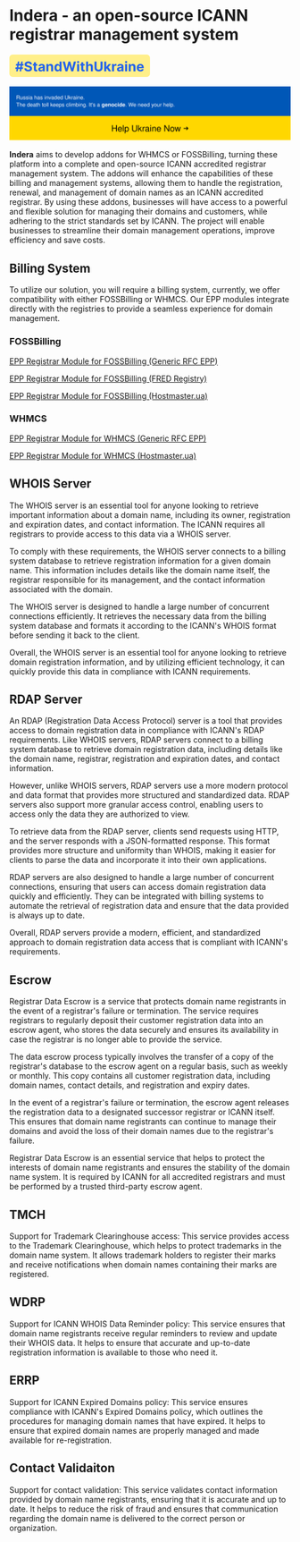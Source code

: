# Indera - an open-source ICANN registrar management system

[![StandWithUkraine](https://raw.githubusercontent.com/vshymanskyy/StandWithUkraine/main/badges/StandWithUkraine.svg)](https://github.com/vshymanskyy/StandWithUkraine/blob/main/docs/README.md)

[![SWUbanner](https://raw.githubusercontent.com/vshymanskyy/StandWithUkraine/main/banner2-direct.svg)](https://github.com/vshymanskyy/StandWithUkraine/blob/main/docs/README.md)

**Indera** aims to develop addons for WHMCS or FOSSBilling, turning these platform into a complete and open-source ICANN accredited registrar management system. The addons will enhance the capabilities of these billing and management systems, allowing them to handle the registration, renewal, and management of domain names as an ICANN accredited registrar. By using these addons, businesses will have access to a powerful and flexible solution for managing their domains and customers, while adhering to the strict standards set by ICANN. The project will enable businesses to streamline their domain management operations, improve efficiency and save costs.

## Billing System

To utilize our solution, you will require a billing system, currently, we offer compatibility with either FOSSBilling or WHMCS. Our EPP modules integrate directly with the registries to provide a seamless experience for domain management.

### FOSSBilling

[EPP Registrar Module for FOSSBilling (Generic RFC EPP)](https://github.com/getpinga/fossbilling-epp-rfc)

[EPP Registrar Module for FOSSBilling (FRED Registry)](https://github.com/getpinga/fossbilling-epp-fred)

[EPP Registrar Module for FOSSBilling (Hostmaster.ua)](https://github.com/getpinga/fossbilling-epp-ua)

### WHMCS

[EPP Registrar Module for WHMCS (Generic RFC EPP)](https://github.com/getpinga/whmcs-epp-rfc)

[EPP Registrar Module for WHMCS (Hostmaster.ua)](https://github.com/getpinga/whmcs-epp-ua)

## WHOIS Server

The WHOIS server is an essential tool for anyone looking to retrieve important information about a domain name, including its owner, registration and expiration dates, and contact information. The ICANN requires all registrars to provide access to this data via a WHOIS server.

To comply with these requirements, the WHOIS server connects to a billing system database to retrieve registration information for a given domain name. This information includes details like the domain name itself, the registrar responsible for its management, and the contact information associated with the domain.

The WHOIS server is designed to handle a large number of concurrent connections efficiently. It retrieves the necessary data from the billing system database and formats it according to the ICANN's WHOIS format before sending it back to the client.

Overall, the WHOIS server is an essential tool for anyone looking to retrieve domain registration information, and by utilizing efficient technology, it can quickly provide this data in compliance with ICANN requirements.

## RDAP Server

An RDAP (Registration Data Access Protocol) server is a tool that provides access to domain registration data in compliance with ICANN's RDAP requirements. Like WHOIS servers, RDAP servers connect to a billing system database to retrieve domain registration data, including details like the domain name, registrar, registration and expiration dates, and contact information.

However, unlike WHOIS servers, RDAP servers use a more modern protocol and data format that provides more structured and standardized data. RDAP servers also support more granular access control, enabling users to access only the data they are authorized to view.

To retrieve data from the RDAP server, clients send requests using HTTP, and the server responds with a JSON-formatted response. This format provides more structure and uniformity than WHOIS, making it easier for clients to parse the data and incorporate it into their own applications.

RDAP servers are also designed to handle a large number of concurrent connections, ensuring that users can access domain registration data quickly and efficiently. They can be integrated with billing systems to automate the retrieval of registration data and ensure that the data provided is always up to date.

Overall, RDAP servers provide a modern, efficient, and standardized approach to domain registration data access that is compliant with ICANN's requirements.

## Escrow

Registrar Data Escrow is a service that protects domain name registrants in the event of a registrar's failure or termination. The service requires registrars to regularly deposit their customer registration data into an escrow agent, who stores the data securely and ensures its availability in case the registrar is no longer able to provide the service.

The data escrow process typically involves the transfer of a copy of the registrar's database to the escrow agent on a regular basis, such as weekly or monthly. This copy contains all customer registration data, including domain names, contact details, and registration and expiry dates.

In the event of a registrar's failure or termination, the escrow agent releases the registration data to a designated successor registrar or ICANN itself. This ensures that domain name registrants can continue to manage their domains and avoid the loss of their domain names due to the registrar's failure.

Registrar Data Escrow is an essential service that helps to protect the interests of domain name registrants and ensures the stability of the domain name system. It is required by ICANN for all accredited registrars and must be performed by a trusted third-party escrow agent.

## TMCH

Support for Trademark Clearinghouse access: This service provides access to the Trademark Clearinghouse, which helps to protect trademarks in the domain name system. It allows trademark holders to register their marks and receive notifications when domain names containing their marks are registered.

## WDRP

Support for ICANN WHOIS Data Reminder policy: This service ensures that domain name registrants receive regular reminders to review and update their WHOIS data. It helps to ensure that accurate and up-to-date registration information is available to those who need it.

## ERRP

Support for ICANN Expired Domains policy: This service ensures compliance with ICANN's Expired Domains policy, which outlines the procedures for managing domain names that have expired. It helps to ensure that expired domain names are properly managed and made available for re-registration.

## Contact Validaiton

Support for contact validation: This service validates contact information provided by domain name registrants, ensuring that it is accurate and up to date. It helps to reduce the risk of fraud and ensures that communication regarding the domain name is delivered to the correct person or organization.

